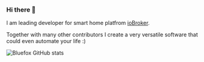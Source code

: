 ### Hi there 👋
I am leading developer for smart home platfrom [ioBroker](https://github.com/ioBroker).

Together with many other contributors I create a very versatile software that could even automate your life :)


![Bluefox GitHub stats](https://github-readme-stats.vercel.app/api?username=GermanBluefox&show_icons=true&theme=dark)
